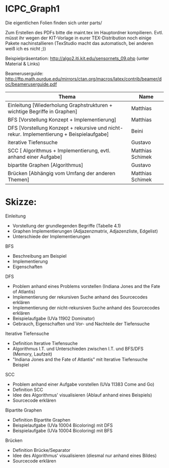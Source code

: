 
# ICPC_Graph1

Die eigentlichen Folien finden sich unter parts/

Zum Erstellen des PDFs bitte die maint.tex im Hauptordner kompilieren. Evtl. müsst ihr wegen der KIT-Vorlage in eurer TEX-Distribution noch einige Pakete nachinstallieren (TexStudio macht das automatisch, bei anderen weiß ich es nicht ;))

Beispielpräsentation: http://algo2.iti.kit.edu/sensornets_09.php   (unter Material & Links)

Beameruserguide: http://ftp.math.purdue.edu/mirrors/ctan.org/macros/latex/contrib/beamer/doc/beameruserguide.pdf

Thema | Name
------------ | -------------
Einleitung [Wiederholung Graphstrukturen + wichtige Begriffe in Graphen] | Matthias 
BFS [Vorstellung Konzept + Implementierung] | Matthias
DFS [Vorstellung Konzept + rekursive und nicht-rekur. Implementierung + Beispielaufgabe] | Beini
iterative Tiefensuche | Gustavo
SCC [ Algorithmus + Implementierung, evtl. anhand einer Aufgabe] | Matthias Schimek
bipartite Graphen [Algorithmus] | Gustavo
Brücken [Abhängig vom Umfang der anderen Themen] | Matthias Schimek

# Skizze:
Einleitung
  - Vorstellung der grundlegenden Begriffe (Tabelle 4.1)
  - Graphen Implementierungen (Adjazenzmatrix, Adjazenzliste, Edgelist)
  - Unterschiede der Implementierungen

BFS
  - Beschreibung am Beispiel
  - Implementierung
  - Eigenschaften

DFS
  - Problem anhand eines Problems vorstellen (Indiana Jones and the Fate of Atlantis)
  - Implementierung der rekursiven Suche anhand des Sourcecodes erklären
  - Implementierung der nicht-rekursiven Suche anhand des Sourcecodes erklären
  - Beispielaufgabe (UVa 11902 Dominator)
  - Gebrauch, Eigenschaften und Vor- und Nachteile der Tiefensuche

Iterative Tiefensuche
  - Definition Iterative Tiefensuche
  - Algorithmus I.T. und Unterschieden zwischen I.T. und BFS/DFS (Memory, Laufzeit)
  - "Indiana Jones and the Fate of Atlantis" mit Iterative Tiefensuche Beispiel

SCC
  - Problem anhand einer Aufgabe vorstellen (UVa 11383 Come and Go)
  - Definition SCC
  - Idee des Algorithmus' visualisieren (Ablauf anhand eines Beispiels)
  - Sourcecode erklären
  
Bipartite Graphen
  - Definition Bipartite Graphen
  - Beispielaufgabe (UVa 10004 Bicoloring) mit DFS
  - Beispielaufgabe (UVa 10004 Bicoloring) mit BFS

Brücken
  - Definition Brücke/Separator
  - Idee des Algorithmus' visualisieren (diesmal nur anhand eines Bildes)
  - Sourcecode erklären
